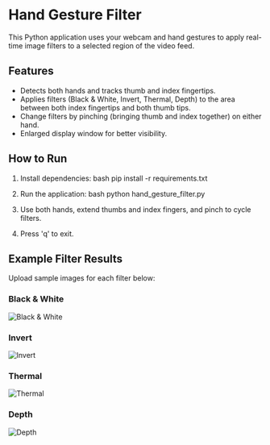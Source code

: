 # Hand Gesture Filter

This Python application uses your webcam and hand gestures to apply real-time image filters to a selected region of the video feed.

## Features
- Detects both hands and tracks thumb and index fingertips.
- Applies filters (Black & White, Invert, Thermal, Depth) to the area between both index fingertips and both thumb tips.
- Change filters by pinching (bringing thumb and index together) on either hand.
- Enlarged display window for better visibility.

## How to Run
1. Install dependencies:
   bash
   pip install -r requirements.txt
   
2. Run the application:
   bash
   python hand_gesture_filter.py
   
3. Use both hands, extend thumbs and index fingers, and pinch to cycle filters.
4. Press 'q' to exit.

## Example Filter Results
Upload sample images for each filter below:

### Black & White
![Black & White](images/bw_sample.jpg)

### Invert
![Invert](images/invert_sample.jpg)

### Thermal
![Thermal](images/thermal_sample.jpg)

### Depth
![Depth](images/depth_sample.jpg)
